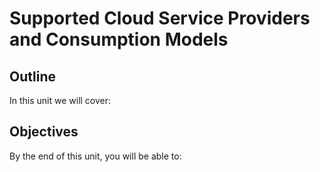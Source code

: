 # Supported Cloud Service Providers and Consumption Models

## Outline
In this unit we will cover:

## Objectives
By the end of this unit, you will be able to:
